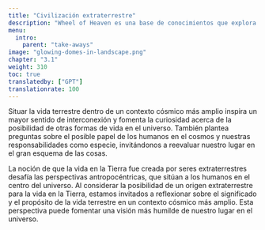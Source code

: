 ```yaml
---
title: "Civilización extraterrestre"
description: "Wheel of Heaven es una base de conocimientos que explora la hipótesis de trabajo de que la vida en la Tierra fue diseñada inteligentemente por una civilización extraterrestre, los llamados Elohim."
menu:
  intro:
    parent: "take-aways"
image: "glowing-domes-in-landscape.png"
chapter: "3.1"
weight: 310
toc: true
translatedby: ["GPT"]
translationrate: 100
---
```


Situar la vida terrestre dentro de un contexto cósmico más amplio inspira un mayor sentido de interconexión y fomenta la curiosidad acerca de la posibilidad de otras formas de vida en el universo. También plantea preguntas sobre el posible papel de los humanos en el cosmos y nuestras responsabilidades como especie, invitándonos a reevaluar nuestro lugar en el gran esquema de las cosas.

La noción de que la vida en la Tierra fue creada por seres extraterrestres desafía las perspectivas antropocéntricas, que sitúan a los humanos en el centro del universo. Al considerar la posibilidad de un origen extraterrestre para la vida en la Tierra, estamos invitados a reflexionar sobre el significado y el propósito de la vida terrestre en un contexto cósmico más amplio. Esta perspectiva puede fomentar una visión más humilde de nuestro lugar en el universo.
